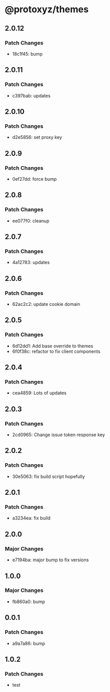 # @protoxyz/themes

## 2.0.12

### Patch Changes

- 18c1f45: bump

## 2.0.11

### Patch Changes

- c397bab: updates

## 2.0.10

### Patch Changes

- d2e5856: set proxy key

## 2.0.9

### Patch Changes

- 0ef27dd: force bump

## 2.0.8

### Patch Changes

- ee077f0: cleanup

## 2.0.7

### Patch Changes

- 4a12783: updates

## 2.0.6

### Patch Changes

- 62ac2c2: update cookie domain

## 2.0.5

### Patch Changes

- 6d12dd1: Add base override to themes
- 6f0f38c: refactor to fix client components

## 2.0.4

### Patch Changes

- cea4859: Lots of updates

## 2.0.3

### Patch Changes

- 2cd0965: Change issue token response key

## 2.0.2

### Patch Changes

- 30e5063: fix build script hopefully

## 2.0.1

### Patch Changes

- a3234ea: fix build

## 2.0.0

### Major Changes

- e7194ba: major bump to fix versions

## 1.0.0

### Major Changes

- fb860a0: bump

## 0.0.1

### Patch Changes

- a9a7a86: bump

## 1.0.2

### Patch Changes

- test
